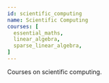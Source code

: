 ```yaml
---
id: scientific_computing 
name: Scientific Computing
courses: [
  essential_maths,
  linear_algebra,
  sparse_linear_algebra,
]
---
```


Courses on scientific computing.
